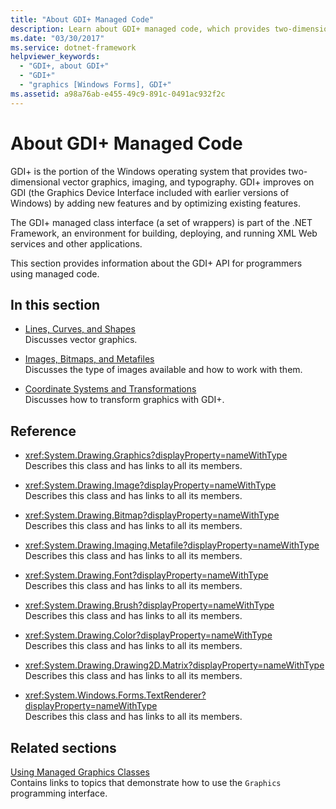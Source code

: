 ```yaml
---
title: "About GDI+ Managed Code"
description: Learn about GDI+ managed code, which provides two-dimensional vector graphics, imaging, and typography.
ms.date: "03/30/2017"
ms.service: dotnet-framework
helpviewer_keywords: 
  - "GDI+, about GDI+"
  - "GDI+"
  - "graphics [Windows Forms], GDI+"
ms.assetid: a98a76ab-e455-49c9-891c-0491ac932f2c
---
```

# About GDI+ Managed Code

GDI+ is the portion of the Windows operating system that provides two-dimensional vector graphics, imaging, and typography. GDI+ improves on GDI (the Graphics Device Interface included with earlier versions of Windows) by adding new features and by optimizing existing features.

The GDI+ managed class interface (a set of wrappers) is part of the .NET Framework, an environment for building, deploying, and running XML Web services and other applications.

This section provides information about the GDI+ API for programmers using managed code.

## In this section

- [Lines, Curves, and Shapes](lines-curves-and-shapes.md)\
Discusses vector graphics.

- [Images, Bitmaps, and Metafiles](images-bitmaps-and-metafiles.md)\
Discusses the type of images available and how to work with them.

- [Coordinate Systems and Transformations](coordinate-systems-and-transformations.md)\
Discusses how to transform graphics with GDI+.

## Reference

- <xref:System.Drawing.Graphics?displayProperty=nameWithType>  
Describes this class and has links to all its members.

- <xref:System.Drawing.Image?displayProperty=nameWithType>  
Describes this class and has links to all its members.

- <xref:System.Drawing.Bitmap?displayProperty=nameWithType>  
Describes this class and has links to all its members.
  
- <xref:System.Drawing.Imaging.Metafile?displayProperty=nameWithType>  
Describes this class and has links to all its members.

- <xref:System.Drawing.Font?displayProperty=nameWithType>  
Describes this class and has links to all its members.

- <xref:System.Drawing.Brush?displayProperty=nameWithType>  
Describes this class and has links to all its members.

- <xref:System.Drawing.Color?displayProperty=nameWithType>  
Describes this class and has links to all its members.

- <xref:System.Drawing.Drawing2D.Matrix?displayProperty=nameWithType>  
Describes this class and has links to all its members.

- <xref:System.Windows.Forms.TextRenderer?displayProperty=nameWithType>  
Describes this class and has links to all its members.

## Related sections

[Using Managed Graphics Classes](using-managed-graphics-classes.md)\
Contains links to topics that demonstrate how to use the `Graphics` programming interface.
